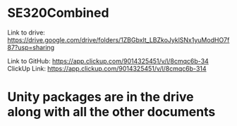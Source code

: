 # SE320Combined
Link to drive: https://drive.google.com/drive/folders/1ZBGbxlt_LBZkoJyklSNx1yuModHO7f87?usp=sharing

Link to GitHub: https://app.clickup.com/9014325451/v/l/8cmqc6b-34
ClickUp Link: https://app.clickup.com/9014325451/v/l/8cmqc6b-314

# Unity packages are in the drive along with all the other documents

